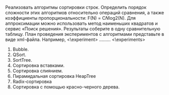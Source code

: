 Реализовать алгоритмы сортировки строк. Определить порядок сложности этих алгоритмов относительно операций сравнения, а также коэффициенты пропорциональности: F(N) = C*N*log2(N). Для аппроксимации можно использовать метод наименьших квадратов и сервис «Поиск решения». Результаты соберите в одну сравнительную таблицу. План проведения экспериментов с алгоритмами представьте в виде xml-файла. Например,
<experiments>
<experiment Length=”1000” Counts=”100”>
<\experiment>
………
<\experiments>



1.	Bubble.
2.	QSort.
3.	SortTree.
4.	Сортировка вставками.
5.	Сортировка слиянием.
6.	Пирамидальная сортировка HeapTree
7.	Radix-сортировка
8.	Сортировка с помощью красно-черного дерева.
